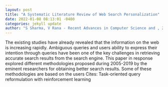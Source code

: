 ```yaml
--- 
layout: post 
title: "A Systematic Literature Review of Web Search Personalization" 
date: 2022-01-08 08:13:01 -0400 
categories: jekyll update 
author: "S Sharma, V Rana - Recent Advances in Computer Science and , 2021" 
--- 
```

The existing studies have already revealed that the information on the web is increasing rapidly. Ambiguous queries and users ability to express their intention through queries have been one of the key challenges in retrieving accurate search results from the search engine. This paper in response explored different methodologies proposed during 2005-2019 by the eminent researchers for obtaining better search results. Some of these methodologies are based on the users Cites: Task-oriented query reformulation with reinforcement learning